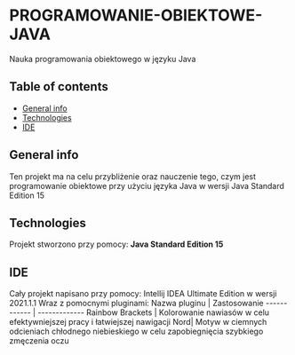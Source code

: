 # PROGRAMOWANIE-OBIEKTOWE-JAVA
Nauka programowania obiektowego w języku Java

## Table of contents
* [General info](#general-info)
* [Technologies](#technologies)
* [IDE](#ide)

## General info
Ten projekt ma na celu przybliżenie oraz nauczenie tego, czym jest programowanie obiektowe przy użyciu języka Java w wersji Java Standard Edition 15

## Technologies
Projekt stworzono przy pomocy:
**Java Standard Edition 15**

## IDE
Cały projekt napisano przy pomocy:
Intellij IDEA Ultimate Edition w wersji 2021.1.1
Wraz z pomocnymi pluginami:
Nazwa pluginu | Zastosowanie
------------ | -------------
Rainbow Brackets | Kolorowanie nawiasów w celu efektywniejszej pracy i łatwiejszej nawigacji
Nord| Motyw w ciemnych odcieniach chłodnego niebieskiego w celu zapobiegnięcia szybkiego zmęczenia oczu
